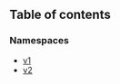 ## Table of contents

### Namespaces

- [v1](./modules/Namespace:-v1)
- [v2](./modules/Namespace:-v2)

